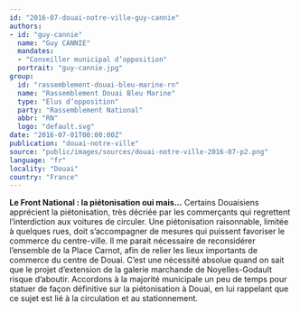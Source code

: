 ```yaml
---
id: "2016-07-douai-notre-ville-guy-cannie"
authors:
- id: "guy-cannie"
  name: "Guy CANNIE"
  mandates: 
  - "Conseiller municipal d’opposition"
  portrait: "guy-cannie.jpg"
group:
  id: "rassemblement-douai-bleu-marine-rn"
  name: "Rassemblement Douai Bleu Marine"
  type: "Élus d’opposition"
  party: "Rassemblement National"
  abbr: "RN"
  logo: "default.svg"
date: "2016-07-01T00:00:00Z"
publication: "douai-notre-ville"
source: "public/images/sources/douai-notre-ville-2016-07-p2.png"
language: "fr"
locality: "Douai"
country: "France"
---
```


**Le Front National : la piétonisation oui mais…**
Certains Douaisiens apprécient la piétonisation, très décriée par les commerçants qui regrettent l’interdiction aux voitures de circuler.
Une piétonisation raisonnable, limitée à quelques rues, doit s’accompagner de mesures qui puissent favoriser le commerce du centre-ville. Il me parait nécessaire de reconsidérer l’ensemble de la Place Carnot, afin de relier les lieux importants de commerce du centre de Douai. C’est une nécessité absolue quand on sait que le projet d’extension de la galerie marchande de Noyelles-Godault risque d’aboutir.
Accordons à la majorité municipale un peu de temps pour statuer de façon définitive sur la piétonisation à Douai, en lui rappelant que ce sujet est lié à la circulation et au stationnement.
